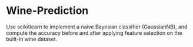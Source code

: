 # Wine-Prediction
Use scikitlearn to implement a naive Bayesian classifier (GaussianNB), and compute the accuracy before and after applying feature selection on the built-in wine dataset.
